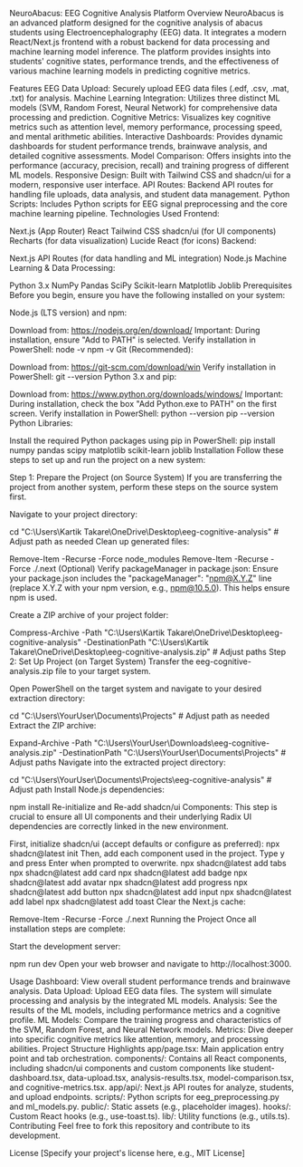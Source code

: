 NeuroAbacus: EEG Cognitive Analysis Platform
Overview
NeuroAbacus is an advanced platform designed for the cognitive analysis of abacus students using Electroencephalography (EEG) data. It integrates a modern React/Next.js frontend with a robust backend for data processing and machine learning model inference. The platform provides insights into students' cognitive states, performance trends, and the effectiveness of various machine learning models in predicting cognitive metrics.

Features
EEG Data Upload: Securely upload EEG data files (.edf, .csv, .mat, .txt) for analysis.
Machine Learning Integration: Utilizes three distinct ML models (SVM, Random Forest, Neural Network) for comprehensive data processing and prediction.
Cognitive Metrics: Visualizes key cognitive metrics such as attention level, memory performance, processing speed, and mental arithmetic abilities.
Interactive Dashboards: Provides dynamic dashboards for student performance trends, brainwave analysis, and detailed cognitive assessments.
Model Comparison: Offers insights into the performance (accuracy, precision, recall) and training progress of different ML models.
Responsive Design: Built with Tailwind CSS and shadcn/ui for a modern, responsive user interface.
API Routes: Backend API routes for handling file uploads, data analysis, and student data management.
Python Scripts: Includes Python scripts for EEG signal preprocessing and the core machine learning pipeline.
Technologies Used
Frontend:

Next.js (App Router)
React
Tailwind CSS
shadcn/ui (for UI components)
Recharts (for data visualization)
Lucide React (for icons)
Backend:

Next.js API Routes (for data handling and ML integration)
Node.js
Machine Learning & Data Processing:

Python 3.x
NumPy
Pandas
SciPy
Scikit-learn
Matplotlib
Joblib
Prerequisites
Before you begin, ensure you have the following installed on your system:

Node.js (LTS version) and npm:

Download from: https://nodejs.org/en/download/
Important: During installation, ensure "Add to PATH" is selected.
Verify installation in PowerShell:
node -v
npm -v
Git (Recommended):

Download from: https://git-scm.com/download/win
Verify installation in PowerShell:
git --version
Python 3.x and pip:

Download from: https://www.python.org/downloads/windows/
Important: During installation, check the box "Add Python.exe to PATH" on the first screen.
Verify installation in PowerShell:
python --version
pip --version
Python Libraries:

Install the required Python packages using pip in PowerShell:
pip install numpy pandas scipy matplotlib scikit-learn joblib
Installation
Follow these steps to set up and run the project on a new system:

Step 1: Prepare the Project (on Source System)
If you are transferring the project from another system, perform these steps on the source system first.

Navigate to your project directory:

cd "C:\Users\Kartik Takare\OneDrive\Desktop\eeg-cognitive-analysis" # Adjust path as needed
Clean up generated files:

Remove-Item -Recurse -Force node_modules
Remove-Item -Recurse -Force ./.next
(Optional) Verify packageManager in package.json: Ensure your package.json includes the "packageManager": "npm@X.Y.Z" line (replace X.Y.Z with your npm version, e.g., npm@10.5.0). This helps ensure npm is used.

Create a ZIP archive of your project folder:

Compress-Archive -Path "C:\Users\Kartik Takare\OneDrive\Desktop\eeg-cognitive-analysis" -DestinationPath "C:\Users\Kartik Takare\OneDrive\Desktop\eeg-cognitive-analysis.zip" # Adjust paths
Step 2: Set Up Project (on Target System)
Transfer the eeg-cognitive-analysis.zip file to your target system.

Open PowerShell on the target system and navigate to your desired extraction directory:

cd "C:\Users\YourUser\Documents\Projects\" # Adjust path as needed
Extract the ZIP archive:

Expand-Archive -Path "C:\Users\YourUser\Downloads\eeg-cognitive-analysis.zip" -DestinationPath "C:\Users\YourUser\Documents\Projects\" # Adjust paths
Navigate into the extracted project directory:

cd "C:\Users\YourUser\Documents\Projects\eeg-cognitive-analysis" # Adjust path
Install Node.js dependencies:

npm install
Re-initialize and Re-add shadcn/ui Components: This step is crucial to ensure all UI components and their underlying Radix UI dependencies are correctly linked in the new environment.

First, initialize shadcn/ui (accept defaults or configure as preferred):
npx shadcn@latest init
Then, add each component used in the project. Type y and press Enter when prompted to overwrite.
npx shadcn@latest add tabs
npx shadcn@latest add card
npx shadcn@latest add badge
npx shadcn@latest add avatar
npx shadcn@latest add progress
npx shadcn@latest add button
npx shadcn@latest add input
npx shadcn@latest add label
npx shadcn@latest add toast
Clear the Next.js cache:

Remove-Item -Recurse -Force ./.next
Running the Project
Once all installation steps are complete:

Start the development server:

npm run dev
Open your web browser and navigate to http://localhost:3000.



Usage
Dashboard: View overall student performance trends and brainwave analysis.
Data Upload: Upload EEG data files. The system will simulate processing and analysis by the integrated ML models.
Analysis: See the results of the ML models, including performance metrics and a cognitive profile.
ML Models: Compare the training progress and characteristics of the SVM, Random Forest, and Neural Network models.
Metrics: Dive deeper into specific cognitive metrics like attention, memory, and processing abilities.
Project Structure Highlights
app/page.tsx: Main application entry point and tab orchestration.
components/: Contains all React components, including shadcn/ui components and custom components like student-dashboard.tsx, data-upload.tsx, analysis-results.tsx, model-comparison.tsx, and cognitive-metrics.tsx.
app/api/: Next.js API routes for analyze, students, and upload endpoints.
scripts/: Python scripts for eeg_preprocessing.py and ml_models.py.
public/: Static assets (e.g., placeholder images).
hooks/: Custom React hooks (e.g., use-toast.ts).
lib/: Utility functions (e.g., utils.ts).
Contributing
Feel free to fork this repository and contribute to its development.

License
[Specify your project's license here, e.g., MIT License]
